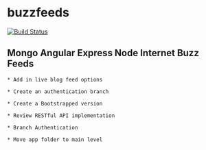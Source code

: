 # buzzfeeds
[![Build Status](https://secure.travis-ci.org/100stacks/buzzfeeds.png?branch=master)](http://travis-ci.org/100stacks/buzzfeeds)


## Mongo Angular Express Node Internet Buzz Feeds

	* Add in live blog feed options

	* Create an authentication branch

	* Create a Bootstrapped version

	* Review RESTful API implementation 

	* Branch Authentication

	* Move app folder to main level